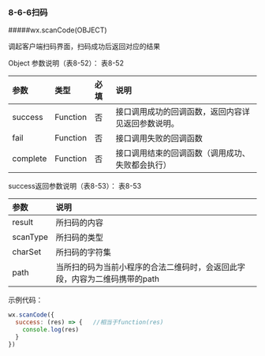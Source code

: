 ### 8-6-6扫码
#####wx.scanCode(OBJECT)

调起客户端扫码界面，扫码成功后返回对应的结果

Object 参数说明（表8-52）：
表8-52

|参数	|类型	|必填	|说明|
| :--- | :--- | :--- |:--- |
|success	|Function	|否	|接口调用成功的回调函数，返回内容详见返回参数说明。|
|fail	|Function	|否	|接口调用失败的回调函数|
|complete	|Function	|否	|接口调用结束的回调函数（调用成功、失败都会执行）|

success返回参数说明（表8-53）：
表8-53

|参数	|说明|
| :--- | :--- |
|result	|所扫码的内容|
|scanType|	所扫码的类型|
|charSet|	所扫码的字符集|
|path	|当所扫的码为当前小程序的合法二维码时，会返回此字段，内容为二维码携带的path|

示例代码：

```js
wx.scanCode({
  success: (res) => {   //相当于function(res)
    console.log(res)
  }
})
```